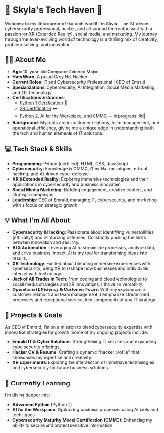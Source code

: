 # 🌟 Skyla's Tech Haven 🌟

Welcome to my little corner of the tech world! I'm Skyla — an AI-driven cybersecurity professional, hacker, and all-around tech enthusiast with a passion for XR (Extended Reality), social media, and marketing. My journey through the ever-evolving world of technology is a thrilling mix of creativity, problem-solving, and innovation.

## 👩‍💻 About Me
- **Age**: 19-year-old Computer Science Major  
- **Hats Worn**: A proud Grey Hat Hacker  
- **Current Roles**: IT and Cybersecurity Professional | CEO of Emrald  
- **Specializations**: Cybersecurity, AI Integration, Social Media Marketing, and XR Technology  
- **Certifications & Courses**:  
  - [Python 1 Certification](https://www.credly.com/badges/8a82f4d0-b3a9-4829-958f-5fc198227ece/public_url) 🐍  
  - [XR Certification](https://www.credly.com/badges/993694a8-1bea-47e2-bace-4cd81b2012f4/public_url) 🕶️  
  - Python 2, AI for the Workplace, and CMMC — in progress! 📚🚀  
- **Background**: My roots are in customer relations, team management, and operational efficiency, giving me a unique edge in understanding both the tech and human elements of IT solutions.

## 💻 Tech Stack & Skills
- **Programming**: Python (certified), HTML, CSS, JavaScript  
- **Cybersecurity**: Knowledge in CMMC, Grey Hat techniques, ethical hacking, and AI-driven cyber defense  
- **XR & Extended Reality**: Exploring immersive technologies and their applications in cybersecurity and business innovation  
- **Social Media Marketing**: Building engagement, creative content, and strategic campaigns  
- **Leadership**: CEO of Emrald, managing IT, cybersecurity, and marketing with a focus on strategic growth  

## 💡 What I'm All About
- **Cybersecurity & Hacking**: Passionate about identifying vulnerabilities (ethically!) and reinforcing defenses. Constantly pushing the limits between innovation and security.  
- **AI & Automation**: Leveraging AI to streamline processes, analyze data, and drive business impact. AI is my tool for transforming ideas into results.  
- **XR Technology**: Excited about blending immersive experiences with cybersecurity, using XR to reshape how businesses and individuals interact with technology.  
- **Jack of All Trades in Tech**: From coding and cloud technologies to social media strategies and XR innovations, I thrive on versatility.  
- **Operational Efficiency & Customer Focus**: With my experience in customer relations and team management, I emphasize streamlined processes and exceptional service, key components of any IT strategy.

## 🚀 Projects & Goals
As CEO of Emrald, I’m on a mission to blend cybersecurity expertise with innovative strategies for growth. Some of my ongoing projects include:
- **Emrald IT & Cyber Solutions**: Strengthening IT services and expanding cybersecurity offerings.  
- **Hacker CV & Resume**: Crafting a dynamic "hacker profile" that showcases my expertise and creativity.  
- **XR Experiments**: Exploring the intersection of immersive technologies and cybersecurity for future business solutions.

## 🎯 Currently Learning
I’m diving deeper into:  
- **Advanced Python** (Python 2)  
- **AI for the Workplace**: Optimizing business processes using AI tools and techniques  
- **Cybersecurity Maturity Model Certification (CMMC)**: Enhancing my ability to secure and protect sensitive information  
